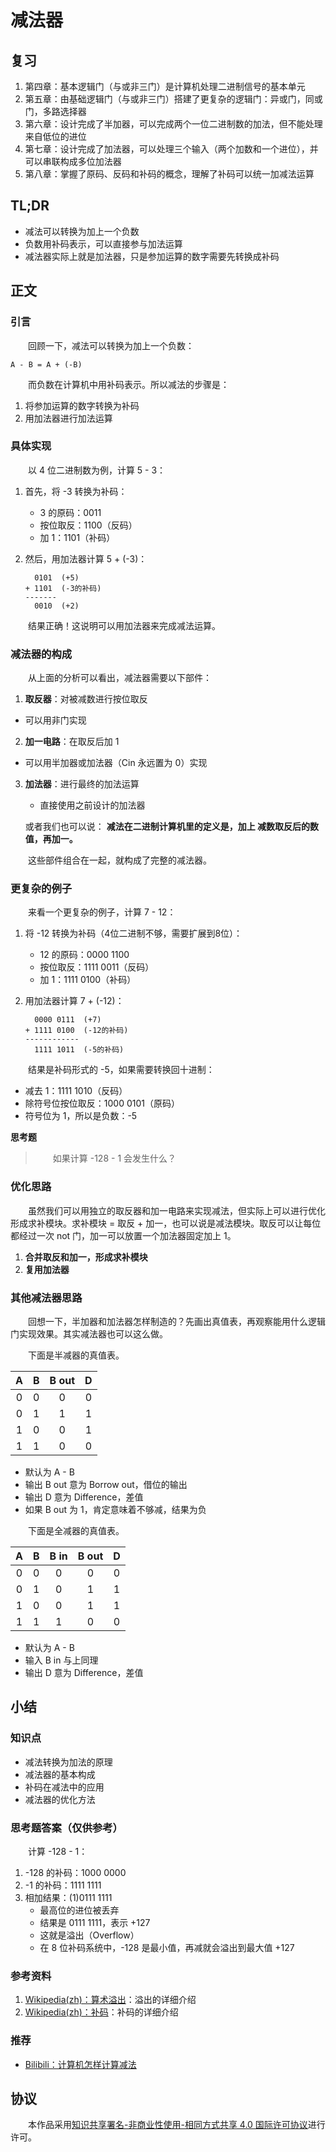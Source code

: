 # 减法器

## 复习

1. 第四章：基本逻辑门（与或非三门）是计算机处理二进制信号的基本单元
2. 第五章：由基础逻辑门（与或非三门）搭建了更复杂的逻辑门：异或门，同或门，多路选择器
3. 第六章：设计完成了半加器，可以完成两个一位二进制数的加法，但不能处理来自低位的进位
4. 第七章：设计完成了加法器，可以处理三个输入（两个加数和一个进位），并可以串联构成多位加法器
5. 第八章：掌握了原码、反码和补码的概念，理解了补码可以统一加减法运算

## TL;DR

- 减法可以转换为加上一个负数
- 负数用补码表示，可以直接参与加法运算
- 减法器实际上就是加法器，只是参加运算的数字需要先转换成补码

## 正文

### 引言

　　回顾一下，减法可以转换为加上一个负数：

```
A - B = A + (-B)
```

　　而负数在计算机中用补码表示。所以减法的步骤是：

1. 将参加运算的数字转换为补码
2. 用加法器进行加法运算

### 具体实现

　　以 4 位二进制数为例，计算 5 - 3：

1. 首先，将 -3 转换为补码：
   - 3 的原码：0011
   - 按位取反：1100（反码）
   - 加 1：1101（补码）

2. 然后，用加法器计算 5 + (-3)：
   ```
     0101  (+5)
   + 1101  (-3的补码)
   -------
     0010  (+2)
   ```

　　结果正确！这说明可以用加法器来完成减法运算。

### 减法器的构成

　　从上面的分析可以看出，减法器需要以下部件：

1. **取反器**：对被减数进行按位取反
   
- 可以用非门实现
   
2. **加一电路**：在取反后加 1
   
- 可以用半加器或加法器（Cin 永远置为 0）实现
   
3. **加法器**：进行最终的加法运算
   - 直接使用之前设计的加法器

   或者我们也可以说： **减法在二进制计算机里的定义是，加上 减数取反后的数值，再加一。**

　　这些部件组合在一起，就构成了完整的减法器。

### 更复杂的例子

　　来看一个更复杂的例子，计算 7 - 12：

1. 将 -12 转换为补码（4位二进制不够，需要扩展到8位）：
   - 12 的原码：0000 1100
   - 按位取反：1111 0011（反码）
   - 加 1：1111 0100（补码）

2. 用加法器计算 7 + (-12)：
   ```
     0000 0111  (+7)
   + 1111 0100  (-12的补码)
   ------------
     1111 1011  (-5的补码)
   ```

　　结果是补码形式的 -5，如果需要转换回十进制：
   - 减去 1：1111 1010（反码）
   - 除符号位按位取反：1000 0101（原码）
   - 符号位为 1，所以是负数：-5

**思考题**

> 　　如果计算 -128 - 1 会发生什么？

### 优化思路

　　虽然我们可以用独立的取反器和加一电路来实现减法，但实际上可以进行优化形成求补模块。求补模块 = 取反 + 加一，也可以说是减法模块。取反可以让每位都经过一次 not 门，加一可以放置一个加法器固定加上 1。

1. **合并取反和加一，形成求补模块**
2. **复用加法器**

### 其他减法器思路

　　回想一下，半加器和加法器怎样制造的？先画出真值表，再观察能用什么逻辑门实现效果。其实减法器也可以这么做。

　　下面是半减器的真值表。

| A | B | B out | D |
|:--:|:--:|:--:|:--:|
| 0 | 0 | 0 | 0 |
| 0 | 1 | 1 | 1 |
| 1 | 0 | 0 | 1 |
| 1 | 1 | 0 | 0 |

- 默认为 A - B
- 输出 B out 意为 Borrow out，借位的输出
- 输出 D 意为 Difference，差值
- 如果 B out 为 1，肯定意味着不够减，结果为负

　　下面是全减器的真值表。

| A | B | B in | B out | D |
|:--:|:--:|:--:|:--:|:--:|
| 0 | 0 | 0 | 0 | 0 |
| 0 | 1 | 0 | 1 | 1 |
| 1 | 0 | 0 | 1 | 1 |
| 1 | 1 | 1 | 0 | 0 |

- 默认为 A - B
- 输入 B in 与上同理
- 输出 D 意为 Difference，差值

## 小结

### 知识点

- 减法转换为加法的原理
- 减法器的基本构成
- 补码在减法中的应用
- 减法器的优化方法

### 思考题答案（仅供参考）

　　计算 -128 - 1：
1. -128 的补码：1000 0000
2. -1 的补码：1111 1111
3. 相加结果：(1)0111 1111
   - 最高位的进位被丢弃
   - 结果是 0111 1111，表示 +127
   - 这就是溢出（Overflow）
   - 在 8 位补码系统中，-128 是最小值，再减就会溢出到最大值 +127

### 参考资料

1. [Wikipedia(zh)：算术溢出](https://zh.wikipedia.org/wiki/%E7%AE%97%E8%A1%93%E6%BA%A2%E5%87%BA)：溢出的详细介绍
2. [Wikipedia(zh)：补码](https://zh.wikipedia.org/wiki/%E4%BA%8C%E8%A3%9C%E6%95%B8)：补码的详细介绍

### 推荐

- [Bilibili：计算机怎样计算减法](https://www.bilibili.com/video/BV1fr4y1S7gG/)

## 协议

　　本作品采用[知识共享署名-非商业性使用-相同方式共享 4.0 国际许可协议](https://creativecommons.org/licenses/by-nc-sa/4.0/deed.zh)进行许可。
